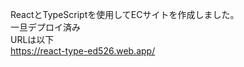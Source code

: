 ReactとTypeScriptを使用してECサイトを作成しました。</br>
一旦デプロイ済み</br>
URLは以下</br>
https://react-type-ed526.web.app/
